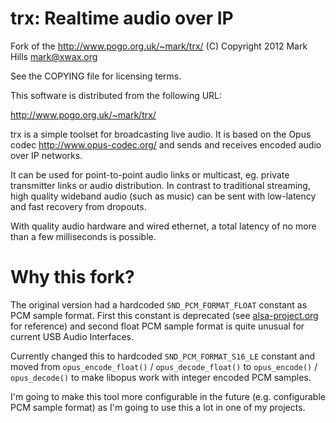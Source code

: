 trx: Realtime audio over IP
===

Fork of the http://www.pogo.org.uk/~mark/trx/
(C) Copyright 2012 Mark Hills <mark@xwax.org>

See the COPYING file for licensing terms.

This software is distributed from the following URL:

  http://www.pogo.org.uk/~mark/trx/

trx is a simple toolset for broadcasting live audio. It is based on
the Opus codec <http://www.opus-codec.org/> and sends and receives
encoded audio over IP networks.

It can be used for point-to-point audio links or multicast,
eg. private transmitter links or audio distribution. In contrast to
traditional streaming, high quality wideband audio (such as music) can
be sent with low-latency and fast recovery from dropouts.

With quality audio hardware and wired ethernet, a total latency of no
more than a few milliseconds is possible.

Why this fork?
===
The original version had a hardcoded `SND_PCM_FORMAT_FLOAT` constant as PCM sample format. First this constant is deprecated (see [alsa-project.org](http://www.alsa-project.org/alsa-doc/alsa-lib/group___p_c_m.html#gaa14b7f26877a812acbb39811364177f8) for reference) and second float PCM sample format is quite unusual for current USB Audio Interfaces. 

Currently changed this to hardcoded `SND_PCM_FORMAT_S16_LE` constant and moved from `opus_encode_float()` / `opus_decode_float()` to `opus_encode()` / `opus_decode()` to make libopus work with integer encoded PCM samples. 

I'm going to make this tool more configurable in the future (e.g. configurable PCM sample format) as I'm going to use this a lot in one of my projects.
